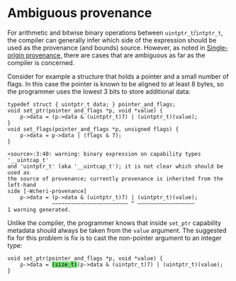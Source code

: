 # Ambiguous provenance

For arithmetic and bitwise binary operations between `uintptr_t`/`intptr_t`, the compiler can generally infer which side of the expression should be used as the provenance (and bounds) source.
However, as noted in [Single-origin provenance](../impact/single-origin-provenance.html), there are cases that are ambiguous as far as the compiler is concerned.

Consider for example a structure that holds a pointer and a small number of flags.
In this case the pointer is known to be aligned to at least 8 bytes, so the programmer uses the lowest 3 bits to store additional data:

```
typedef struct { uintptr_t data; } pointer_and_flags;
void set_ptr(pointer_and_flags *p, void *value) {
    p->data = (p->data & (uintptr_t)7) | (uintptr_t)(value);
}
void set_flags(pointer_and_flags *p, unsigned flags) {
    p->data = p->data | (flags & 7);
}
```

```
<source>:3:40: warning: binary expression on capability types '__uintcap_t'
and 'uintptr_t' (aka '__uintcap_t'); it is not clear which should be used as
the source of provenance; currently provenance is inherited from the left-hand
side [-Wcheri-provenance]
    p->data = (p->data & (uintptr_t)7) | (uintptr_t)(value);
              ~~~~~~~~~~~~~~~~~~~~~~~~ ^ ~~~~~~~~~~~~~~~~~~
1 warning generated.
```

Unlike the compiler, the programmer knows that inside ```set_ptr``` capability metadata should always be taken from the `value` argument.
The suggested fix for this problem is fix is to cast the non-pointer argument to an integer type:

<pre><code>void set_ptr(pointer_and_flags *p, void *value) {
    p->data = <mark style="background-color: #77DD77">(size_t)</mark>(p->data & (uintptr_t)7) | (uintptr_t)(value);
}
</code></pre>

<!--
\nwfnote{Not use cheri\_low\_bits\_set()?}
-->

<!--
\arnote{TODO: this section should have more examples.}
-->
